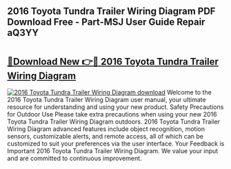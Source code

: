## 2016 Toyota Tundra Trailer Wiring Diagram PDF Download Free - Part-MSJ User Guide Repair aQ3YY

# <h2><a href="http://dfsow5g.blite.top/?on=2016+Toyota+Tundra+Trailer+Wiring+Diagram">🔗Download New 👉🔴 2016 Toyota Tundra Trailer Wiring Diagram</a></h2>

[![2016 Toyota Tundra Trailer Wiring Diagram download](https://i.imgur.com/lujVjoI.png)](http://dfsow5g.blite.top/?on=2016+Toyota+Tundra+Trailer+Wiring+Diagram)
Welcome to the 2016 Toyota Tundra Trailer Wiring Diagram user manual, your ultimate resource for understanding and using your new product. Safety Precautions for Outdoor Use Please take extra precautions when using your new 2016 Toyota Tundra Trailer Wiring Diagram outdoors. 2016 Toyota Tundra Trailer Wiring Diagram advanced features include object recognition, motion sensors, customizable alerts, and remote access, all of which can be customized to suit your preferences via the user interface. Your Feedback is Important 2016 Toyota Tundra Trailer Wiring Diagram. We value your input and are committed to continuous improvement.
